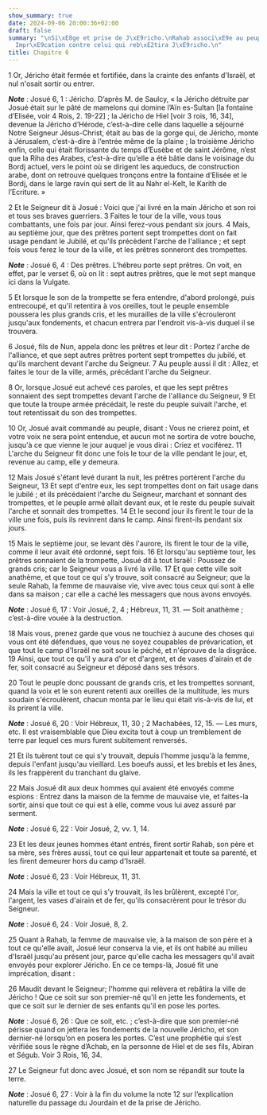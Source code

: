 ```yaml
---
show_summary: true
date: 2024-09-06 20:00:36+02:00
draft: false
summary: "\nSi\xE8ge et prise de J\xE9richo.\nRahab associ\xE9e au peuple de Dieu.\n\
  Impr\xE9cation contre celui qui reb\xE2tira J\xE9richo.\n"
title: Chapitre 6
---
```





1 Or, Jéricho était fermée et fortifiée, dans la crainte des enfants d'Israël, et nul n'osait sortir ou entrer.

***Note*** :  Josué 6, 1 : Jéricho. D’après M. de Saulcy, « la Jéricho détruite par Josué était sur le pâté de mamelons qui domine l’Aïn es-Sultan [la fontaine d’Elisée, voir 4 Rois, 2. 19-22] ; la Jéricho de Hiel [voir 3 rois, 16, 34], devenue la Jéricho d’Hérode, c’est-à-dire celle dans laquelle a séjourné Notre Seigneur Jésus-Christ, était au bas de la gorge qui, de Jéricho, monte à Jérusalem, c’est-à-dire à l’entrée même de la plaine ; la troisième Jéricho enfin, celle qui était florissante du temps d’Eusèbe et de saint Jérôme, n’est que la Riha des Arabes, c’est-à-dire qu’elle a été bâtie dans le voisinage du Bordj actuel, vers le point où se dirigent les aqueducs, de construction arabe, dont on retrouve quelques tronçons entre la fontaine d’Elisée et le Bordj, dans le large ravin qui sert de lit au Nahr el-Kelt, le Karith de l’Ecriture. »


2 Et le Seigneur dit à Josué : Voici que j'ai livré en la main Jéricho et son roi et tous ses braves guerriers. 3 Faites le tour de la ville, vous tous combattants, une fois par jour. Ainsi ferez-vous pendant six jours. 4 Mais, au septième jour, que des prêtres portent sept trompettes dont on fait usage pendant le Jubilé, et qu'ils précèdent l'arche de l'alliance ; et sept fois vous ferez le tour de la ville, et les prêtres sonneront des trompettes.

***Note*** :  Josué 6, 4 : Des prêtres. L’hébreu porte sept prêtres. On voit, en effet, par le verset 6, où on lit : sept autres prêtres, que le mot sept manque ici dans la Vulgate.

5 Et lorsque le son de la trompette se fera entendre, d'abord prolongé, puis entrecoupé, et qu'il retentira à vos oreilles, tout le peuple ensemble poussera les plus grands cris, et les murailles de la ville s'écrouleront jusqu'aux fondements, et chacun entrera par l'endroit vis-à-vis duquel il se trouvera.


6 Josué, fils de Nun, appela donc les prêtres et leur dit : Portez l'arche de l'alliance, et que sept autres prêtres portent sept trompettes du jubilé, et qu'ils marchent devant l'arche du Seigneur. 7 Au peuple aussi il dit : Allez, et faites le tour de la ville, armés, précédant l'arche du Seigneur.


8 Or, lorsque Josué eut achevé ces paroles, et que les sept prêtres sonnaient des sept trompettes devant l'arche de l'alliance du Seigneur, 9 Et que toute la troupe armée précédait, le reste du peuple suivait l'arche, et tout retentissait du son des trompettes.

10 Or, Josué avait commandé au peuple, disant : Vous ne crierez point, et votre voix ne sera point entendue, et aucun mot ne sortira de votre bouche, jusqu'à ce que vienne le jour auquel je vous dirai : Criez et vociférez. 11 L'arche du Seigneur fit donc une fois le tour de la ville pendant le jour, et, revenue au camp, elle y demeura.


12 Mais Josué s'étant levé durant la nuit, les prêtres portèrent l'arche du Seigneur, 13 Et sept d'entre eux, les sept trompettes dont on fait usage dans le jubilé ; et ils précédaient l'arche du Seigneur, marchant et sonnant des trompettes, et le peuple armé allait devant eux, et le reste du peuple suivait l'arche et sonnait des trompettes. 14 Et le second jour ils firent le tour de la ville une fois, puis ils revinrent dans le camp. Ainsi firent-ils pendant six jours.


15 Mais le septième jour, se levant dès l'aurore, ils firent le tour de la ville, comme il leur avait été ordonné, sept fois. 16 Et lorsqu'au septième tour, les prêtres sonnaient de la trompette, Josué dit à tout Israël : Poussez de grands cris; car le Seigneur vous a livré la ville. 17 Et que cette ville soit anathème, et que tout ce qui s'y trouve, soit consacré au Seigneur; que la seule Rahab, la femme de mauvaise vie, vive avec tous ceux qui sont à elle dans sa maison ; car elle a caché les messagers que nous avons envoyés.

***Note*** :  Josué 6, 17 : Voir Josué, 2, 4 ; Hébreux, 11, 31. ― Soit anathème ; c’est-à-dire vouée à la destruction.

18 Mais vous, prenez garde que vous ne touchiez à aucune des choses qui vous ont été défendues, que vous ne soyez coupables de prévarication, et que tout le camp d'Israël ne soit sous le péché, et n'éprouve de la disgrâce. 19 Ainsi, que tout ce qu'il y aura d'or et d'argent, et de vases d'airain et de fer, soit consacré au Seigneur et déposé dans ses trésors.


20 Tout le peuple donc poussant de grands cris, et les trompettes sonnant, quand la voix et le son eurent retenti aux oreilles de la multitude, les murs soudain s'écroulèrent, chacun monta par le lieu qui était vis-à-vis de lui, et ils prirent la ville.

***Note*** :  Josué 6, 20 : Voir Hébreux, 11, 30 ; 2 Machabées, 12, 15. ― Les murs, etc. Il est vraisemblable que Dieu excita tout à coup un tremblement de terre par lequel ces murs furent subitement renversés.

21 Et ils tuèrent tout ce qui s'y trouvait, depuis l'homme jusqu'à la femme, depuis l'enfant jusqu'au vieillard. Les boeufs aussi, et les brebis et les ânes, ils les frappèrent du tranchant du glaive.


22 Mais Josué dit aux deux hommes qui avaient été envoyés comme espions : Entrez dans la maison de la femme de mauvaise vie, et faites-la sortir, ainsi que tout ce qui est à elle, comme vous lui avez assuré par serment.

***Note*** :  Josué 6, 22 : Voir Josué, 2, vv. 1, 14.

23 Et les deux jeunes hommes étant entrés, firent sortir Rahab, son père et sa mère, ses frères aussi, tout ce qui leur appartenait et toute sa parenté, et les firent demeurer hors du camp d'Israël.

***Note*** :  Josué 6, 23 : Voir Hébreux, 11, 31.


24 Mais la ville et tout ce qui s'y trouvait, ils les brûlèrent, excepté l'or, l'argent, les vases d'airain et de fer, qu'ils consacrèrent pour le trésor du Seigneur.

***Note*** :  Josué 6, 24 : Voir Josué, 8, 2.

25 Quant à Rahab, la femme de mauvaise vie, à la maison de son père et à tout ce qu'elle avait, Josué leur conserva la vie, et ils ont habité au milieu d'Israël jusqu'au présent jour, parce qu'elle cacha les messagers qu'il avait envoyés pour explorer Jéricho. En ce ce temps-là, Josué fit une imprécation, disant :


26 Maudit devant le Seigneur; l'homme qui relèvera et rebâtira la ville de Jéricho ! Que ce soit sur son premier-né qu'il en jette les fondements, et que ce soit sur le dernier de ses enfants qu'il en pose les portes.

***Note*** :  Josué 6, 26 : Que ce soit, etc. ; c’est-à-dire que son premier-né périsse quand on jettera les fondements de la nouvelle Jéricho, et son dernier-né lorsqu’on en posera les portes. C’est une prophétie qui s’est vérifiée sous le règne d’Achab, en la personne de Hiel et de ses fils, Abiran et Ségub. Voir 3 Rois, 16, 34.


27 Le Seigneur fut donc avec Josué, et son nom se répandit sur toute la terre.

***Note*** :  Josué 6, 27 : Voir à la fin du volume la note 12 sur l’explication naturelle du passage du Jourdain et de la prise de Jéricho.

